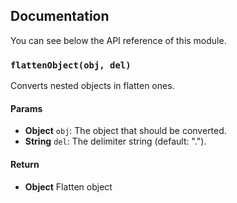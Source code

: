 ## Documentation

You can see below the API reference of this module.

### `flattenObject(obj, del)`
Converts nested objects in flatten ones.

#### Params
- **Object** `obj`: The object that should be converted.
- **String** `del`: The delimiter string (default: ".").

#### Return
- **Object** Flatten object

